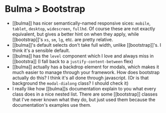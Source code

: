 # Bulma > Bootstrap
+ [[bulma]] has nicer semantically-named responsive sices: `mobile`, `tablet`, `desktop`, `widescreen`, `fullhd`. Of course these are not exactly equivalent, but gives a better hint on when they apply, while [[bootstrap]]'s `xs`, `sm`, `lg`, etc. are pretty relative.
+ [[bulma]]'s default selects don't take full width, unlike [[bootstrap]]'s. I think it's a sensible default.
+ [[bulma]] has the `level` component which I love and always miss in [[bootstra]] (I fall back to a `justify-content-between` flex)
+ [[bulma]] actually has a backdrop element for modals, which makes it much easier to manage through your framework. How does bootstrap actually do this? I think it's all done through javascript. (Or is that background the `modal-dialong` class? I should check it)
+ I really like how [[bulma]]s documentation explain to you what every class does in a nice nested list. There are some [[bootstrap]] classes that I've never known what they do, but just used them because the documentation's examples use them.
